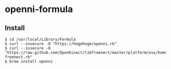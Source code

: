 # openni-formula

## Install

    $ cd /usr/local/Library/Formula
    $ curl --insecure -O "https://hogehoge/openni.rb" 
    $ curl --insecure -O "https://raw.github.com/OpenKinect/libfreenect/master/platform/osx/homebrew/libusb-freenect.rb"
    $ brew install openni
    
    